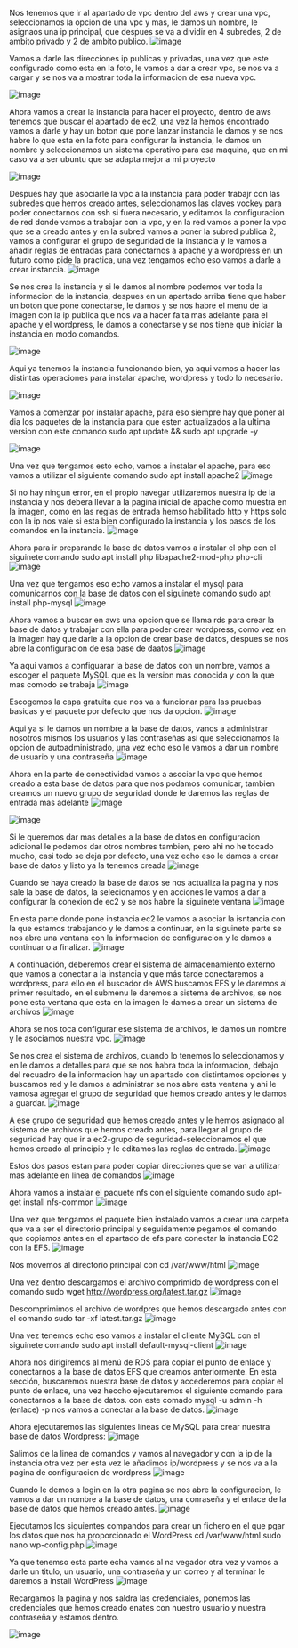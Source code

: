 Nos tenemos que ir al apartado de vpc dentro del aws y crear una vpc, seleccionamos la opcion de una vpc y mas, le damos un nombre, le asignaos una ip principal, que despues se va a dividir en 4 subredes, 2 de ambito privado y 2 de ambito publico.
![image](https://github.com/user-attachments/assets/68528a84-2339-4146-a26f-57a3a67566ce)

Vamos a darle las direcciones ip publicas y privadas, una vez que este configurado como esta en la foto, le vamos a dar a crear vpc, se nos va a cargar y se nos va a mostrar toda la informacion de esa nueva vpc.

![image](https://github.com/user-attachments/assets/caadff9a-2032-4db7-8a5c-c33157d09b30)

Ahora vamos a crear la instancia para hacer el proyecto, dentro de aws tenemos que buscar el apartado de ec2, una vez la hemos encontrado vamos a darle y hay un boton que pone lanzar instancia le damos y se nos habre lo que esta en la foto para configurar la instancia, le damos un nombre y seleccionamos un sistema operativo para esa maquina, que en mi caso va a ser ubuntu que se adapta mejor a mi proyecto

![image](https://github.com/user-attachments/assets/03934846-3b87-4ce0-a056-c0e4babf995c)

Despues hay que asociarle la vpc a la instancia para poder trabajr con las subredes que hemos creado antes, seleccionamos las claves vockey para poder conectarnos con ssh si fuera necesario, y editamos la configuracion de red donde vamos a trabajar con la vpc, y en la red vamos a poner la vpc que se a creado antes y en la subred vamos a poner la subred publica 2, vamos a configurar el grupo de seguridad de la instancia y le vamos a añadir reglas de entradas para conectarnos a apache y a wordpress en un futuro como pide la practica, una vez tengamos echo eso vamos a darle a crear instancia.
![image](https://github.com/user-attachments/assets/cfff8a8c-83d6-4274-99f2-70b5992cfbe8)


Se nos crea la instancia y si le damos al nombre podemos ver toda la informacion de la instancia, despues en un apartado arriba tiene que haber un boton que pone conectarse, le damos y se nos habre el menu de la imagen con la ip publica que nos va a hacer falta mas adelante para el apache y el wordpress, le damos a conectarse y se nos tiene que iniciar la instancia en modo comandos.

![image](https://github.com/user-attachments/assets/a2d1d1e4-1630-472c-be51-bac7a054f2fc)


Aqui ya tenemos la instancia funcionando bien, ya aqui vamos a hacer las distintas operaciones para instalar apache, wordpress y todo lo necesario.

![image](https://github.com/user-attachments/assets/6ba9b593-eaa6-4629-be5b-234534d69fef)


Vamos a comenzar por instalar apache, para eso siempre hay que poner al dia los paquetes de la instancia para que esten actualizados a la ultima version con este comando sudo apt update && sudo apt upgrade -y

![image](https://github.com/user-attachments/assets/8d480562-bbd8-4f1d-82d1-8c463399cae5)

Una vez que tengamos esto echo, vamos a instalar el apache, para eso vamos a utilizar el siguiente comando sudo apt install apache2
![image](https://github.com/user-attachments/assets/b04abec0-ce48-45bf-8105-14ade7b8b279)

Si no hay ningun error, en el propio navegar utilizaremos nuestra ip de la instancia y nos debera llevar a la pagina inicial de apache como muestra en la imagen, como en las reglas de entrada hemso habilitado http y https solo con la ip nos vale si esta bien configurado la instancia y los pasos de los comandos en la instancia.
![image](https://github.com/user-attachments/assets/4aac11c2-b3b6-4941-ba9d-8e8c2bfc4da7)

Ahora para ir preparando la base de datos vamos a instalar el php con el siguinete comando sudo apt install php libapache2-mod-php php-cli
![image](https://github.com/user-attachments/assets/78315f8e-17e3-41f5-bc99-6ed4c40d7b54)

Una vez que tengamos eso echo vamos a instalar el mysql para comunicarnos con la base de datos con el siguinete comando sudo apt install php-mysql
![image](https://github.com/user-attachments/assets/2427e4b3-62e9-4b24-acb5-eecfc8259c27)

Ahora vamos a buscar en aws una opcion que se llama rds para crear la base de datos y trabajar con ella para poder crear wordpress, como vez en la imagen hay que darle a la opcion de crear base de datos, despues se nos abre la configuracion de esa base de daatos
![image](https://github.com/user-attachments/assets/a811038b-2900-4282-aeb7-6c2261077ba1)

Ya aqui vamos a configuarar la base de datos con un nombre, vamos a escoger el paquete MySQL que es la version mas conocida y con la que mas comodo se trabaja
![image](https://github.com/user-attachments/assets/6bd8e5dc-24c4-4e6f-b11a-7ce0e2bf3a0d)

Escogemos la capa gratuita que nos va a funcionar para las pruebas basicas y el paquete por defecto que nos da opcion.
![image](https://github.com/user-attachments/assets/39e9ff00-2694-4ebb-8e60-711e8b0de77f)

Aqui ya si le damos un nombre a la base de datos, vanos a administrar nosotros mismos los usuarios y las contraseñas asi que seleccionamos la opcion de autoadministrado, una vez echo eso le vamos a dar un nombre de usuario y una contraseña
![image](https://github.com/user-attachments/assets/ae3eb798-657e-4a86-8453-301d16ac9649)

Ahora en la parte de conectividad vamos a asociar la vpc que hemos creado a esta base de datos para que nos podamos comunicar, tambien creamos un nuevo grupo de seguridad donde le daremos las reglas de entrada mas adelante
![image](https://github.com/user-attachments/assets/46a70e07-7179-445b-9382-40643b794b47)

![image](https://github.com/user-attachments/assets/3ccc3611-77b5-49f0-a847-f19917ad4ea5)

Si le queremos dar mas detalles a la base de datos en configuracion adicional le podemos dar otros nombres tambien, pero ahi no he tocado mucho, casi todo se deja por defecto, una vez echo eso le damos a crear base de datos y listo ya la tenemos creada
![image](https://github.com/user-attachments/assets/c915487a-2176-4f0f-8981-f0270ccdce6e)

Cuando se haya creado la base de datos se nos actualiza la pagina y nos sale la base de datos, la selecionamos y en acciones le vamos a dar a configurar la conexion de ec2 y se nos habre la siguinete ventana
![image](https://github.com/user-attachments/assets/3fc57c5f-e045-4bee-8bdb-25ebe1b8a1bb)

En esta parte donde pone instancia ec2 le vamos a asociar la isntancia con la que estamos trabajando y le damos a continuar, en la siguinete parte se nos abre una ventana con la informacion de configuracion y le damos a continuar o a finalizar.
![image](https://github.com/user-attachments/assets/4699ab6f-cdd4-41cd-8419-e51c98bee80c)

A continuación, deberemos crear el sistema de almacenamiento externo que vamos a conectar a la instancia y que más tarde conectaremos a wordpress, para ello en el buscador de AWS buscamos EFS y le daremos al primer resultado, en el submenu le daremos a sistema de archivos, se nos pone esta ventana que esta en la imagen le damos a crear un sistema de archivos
![image](https://github.com/user-attachments/assets/4f9d60f0-2d65-49e6-9881-f8b398ecce32)

Ahora se nos toca configurar ese sistema de archivos, le damos un nombre y le asociamos nuestra vpc.
![image](https://github.com/user-attachments/assets/d4da6774-6c76-411d-81bf-7af2935fb713)

Se nos crea el sistema de archivos, cuando lo tenemos lo seleccionamos y en le damos a detalles para que se nos habra toda la informacion, debajo del recuadro de la informacion hay un apartado con distintamos opciones y buscamos red y le damos a administrar se nos abre esta ventana y ahi le vamosa agregar el grupo de seguridad que hemos creado antes y le damos a guardar.
![image](https://github.com/user-attachments/assets/891ff086-57a2-4f1b-b5a6-2c9513ff87a9)

A ese grupo de seguridad que hemos creado antes y le hemos asignado al sistema de archivos que hemos creado antes, para llegar al grupo de seguridad hay que ir a ec2-grupo de seguridad-seleccionamos el que hemos creado al principio y le editamos las reglas de entrada.
![image](https://github.com/user-attachments/assets/4595aea7-3057-4c08-b155-d17f929c5b5d)

Estos dos pasos estan para poder copiar direcciones que se van a utilizar mas adelante en linea de comandos
![image](https://github.com/user-attachments/assets/91dda7bc-ac13-466c-868a-a4d8292ccd26)

Ahora vamos a instalar el paquete nfs con el siguiente comando sudo apt-get install nfs-common
![image](https://github.com/user-attachments/assets/b5319224-d99b-4ae9-8a63-4bcd7a564173)

Una vez que tengamos el paquete bien instalado vamos a crear una carpeta que va a ser el directorio principal y seguidamente pegamos el comando que copiamos antes en el apartado de efs para conectar la instancia EC2 con la EFS.
![image](https://github.com/user-attachments/assets/d9275226-3f2d-4e81-886c-be2751a52b6e)

Nos movemos al directorio principal con cd /var/www/html
![image](https://github.com/user-attachments/assets/e96f3991-a9bd-4977-a898-be2e8bebd506)

Una vez dentro descargamos el archivo comprimido de wordpress con el comando sudo wget http://wordpress.org/latest.tar.gz
![image](https://github.com/user-attachments/assets/76e10449-84e3-425d-b09d-a1848253fc89)

Descomprimimos el archivo de wordpres que hemos descargado antes con el comando sudo tar -xf latest.tar.gz
![image](https://github.com/user-attachments/assets/805fa734-c10b-428b-a5d8-360b3db7f1fe)

Una vez tenemos echo eso vamos a instalar el cliente MySQL con el siguinete comando sudo apt install default-mysql-client
![image](https://github.com/user-attachments/assets/b9a93b87-28d3-4152-9180-6c94db401f51)

Ahora nos dirigiremos al menú de RDS para copiar el punto de enlace y conectarnos a la base de datos EFS que creamos anteriormente. En esta sección, buscaremos nuestra base de datos y accederemos para copiar el punto de enlace, una vez heccho ejecutaremos el siguiente comando para conectarnos a la base de datos. 
con este comado mysql -u admin -h (enlace) -p nos vamos a conectar a la base de datos.
![image](https://github.com/user-attachments/assets/f820fb83-4898-4ea0-9b01-e43dfc04debc)

Ahora ejecutaremos las siguientes líneas de MySQL para crear nuestra base de datos Wordpress:
![image](https://github.com/user-attachments/assets/89b6632f-675b-465d-a5dd-7ada9641bb92)

Salimos de la linea de comandos y vamos al navegador y con la ip de la instancia otra vez per esta vez le añadimos ip/wordpress y se nos va a la pagina de configuracion de wordpress 
![image](https://github.com/user-attachments/assets/f9ed340b-72f8-4201-babb-fe61674ac545)

Cuando le demos a login en la otra pagina se nos abre la configuracion, le vamos a dar un nombre a la base de datos, una conraseña y el enlace de la base de datos que hemos creado antes.
![image](https://github.com/user-attachments/assets/85220a83-7dd9-4fa7-b5a3-292af7243672)

Ejecutamos los siguientes compandos para crear un fichero en el que pgar los datos que nos ha proporcionado el WordPress
cd /var/www/html sudo nano wp-config.php
![image](https://github.com/user-attachments/assets/44fc2325-0860-463d-822e-ffeb518ef7ef)

Ya que tenemso esta parte echa vamos al na vegador otra vez y vamos a darle un titulo, un usuario, una contraseña y un correo y al terminar le daremos a install WordPress
![image](https://github.com/user-attachments/assets/d0c8eb2e-9ca7-4b19-a430-86eefd8456e2)

Recargamos la pagina y nos saldra las credenciales, ponemos las credenciales que hemos creado enates con nuestro usuario y nuestra contraseña y estamos dentro.

![image](https://github.com/user-attachments/assets/a9848e68-cbbb-4e15-8361-e00d63e3c80c)

































